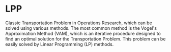 # LPP
Classic Transportation Problem in Operations Research, which can be solved using various methods. The most common method is the Vogel's Approximation Method (VAM), which is an iterative procedure designed to find an optimal solution for the Transportation Problem. This problem can be easily solved by Linear Programming (LP) methods.
